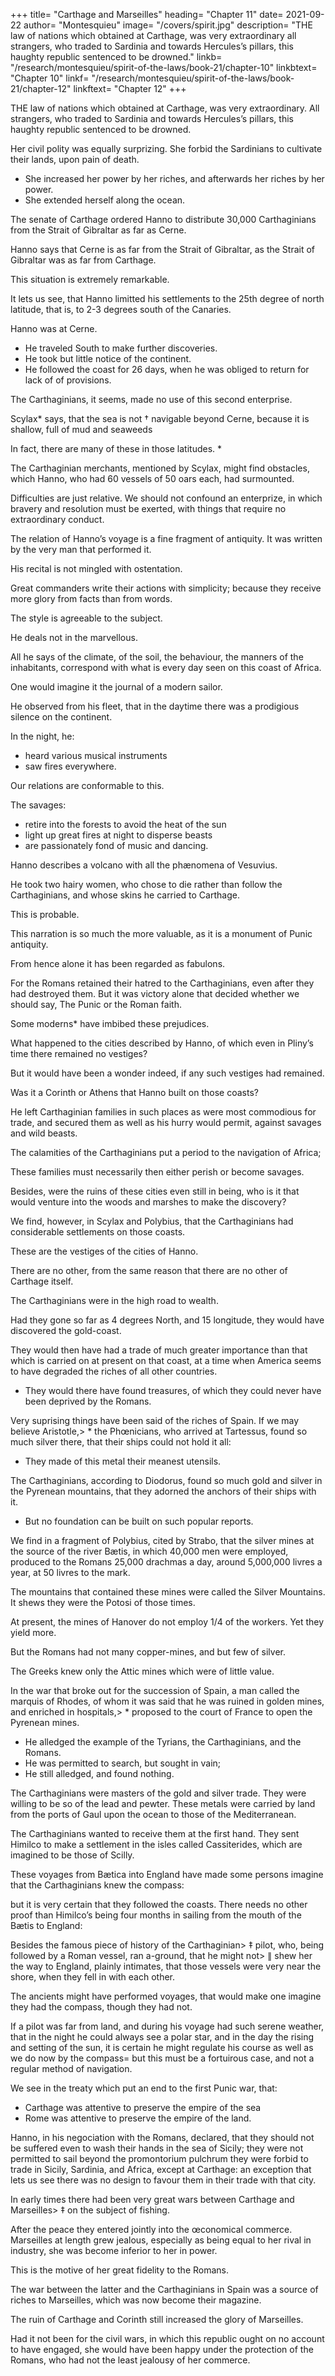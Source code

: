 +++
title= "Carthage and Marseilles"
heading= "Chapter 11"
date= 2021-09-22
author= "Montesquieu"
image= "/covers/spirit.jpg"
description= "THE law of nations which obtained at Carthage, was very extraordinary all strangers, who traded to Sardinia and towards Hercules’s pillars, this haughty republic sentenced to be drowned."
linkb= "/research/montesquieu/spirit-of-the-laws/book-21/chapter-10"
linkbtext= "Chapter 10"
linkf= "/research/montesquieu/spirit-of-the-laws/book-21/chapter-12"
linkftext= "Chapter 12"
+++


THE law of nations which obtained at Carthage, was very extraordinary. All strangers, who traded to Sardinia and towards Hercules’s pillars, this haughty republic sentenced to be drowned.

Her civil polity was equally surprizing. She forbid the Sardinians to cultivate their lands, upon pain of death.
- She increased her power by her riches, and afterwards her riches by her power.
- She extended herself along the ocean.

The senate of Carthage ordered Hanno to distribute 30,000 Carthaginians from the Strait of Gibraltar as far as Cerne.

Hanno says that Cerne is as far from the Strait of Gibraltar, as the Strait of Gibraltar was as far from Carthage.

This situation is extremely remarkable.

It lets us see, that Hanno limitted his settlements to the 25th degree of north latitude, that is, to 2-3 degrees south of the Canaries.

Hanno was at Cerne.
- He traveled South to make further discoveries.
- He took but little notice of the continent.
- He followed the coast for 26 days, when he was obliged to return for lack of of provisions.

The Carthaginians, it seems, made no use of this second enterprise.

Scylax*  says, that the sea is not † navigable beyond Cerne, because it is shallow, full of mud and seaweeds

In fact, there are many of these in those latitudes. *  

The Carthaginian merchants, mentioned by Scylax, might find obstacles, which Hanno, who had 60 vessels of 50 oars each, had surmounted.

Difficulties are just relative. We should not confound an enterprize, in which bravery and resolution must be exerted, with things that require no extraordinary conduct.

The relation of Hanno’s voyage is a fine fragment of antiquity. It was written by the very man that performed it.

His recital is not mingled with ostentation.

Great commanders write their actions with simplicity; because they receive more glory from facts than from words.

The style is agreeable to the subject.

He deals not in the marvellous.

All he says of the climate, of the soil, the behaviour, the manners of the inhabitants, correspond with what is every day seen on this coast of Africa.

One would imagine it the journal of a modern sailor.

He observed from his fleet, that in the daytime there was a prodigious silence on the continent.

In the night, he:
- heard various musical instruments
- saw fires everywhere.

Our relations are conformable to this.

The savages:
- retire into the forests to avoid the heat of the sun
- light up great fires at night to disperse beasts
- are passionately fond of music and dancing.

Hanno describes a volcano with all the phænomena of Vesuvius.

He took two hairy women, who chose to die rather than follow the Carthaginians, and whose skins he carried to Carthage.

This is probable.

This narration is so much the more valuable, as it is a monument of Punic antiquity.

From hence alone it has been regarded as fabulons.

For the Romans retained their hatred to the Carthaginians, even after they had destroyed them.
But it was victory alone that decided whether we should say, The Punic or the Roman faith.

Some moderns* have imbibed these prejudices.

What happened to the cities described by Hanno, of which even in Pliny’s time there remained no vestiges?

But it would have been a wonder indeed, if any such vestiges had remained.

Was it a Corinth or Athens that Hanno built on those coasts?

He left Carthaginian families in such places as were most commodious for trade, and secured them as well as his hurry would permit, against savages and wild beasts.

The calamities of the Carthaginians put a period to the navigation of Africa;

These families must necessarily then either perish or become savages.

Besides, were the ruins of these cities even still in being, who is it that would venture into the woods and marshes to make the discovery?

We find, however, in Scylax and Polybius, that the Carthaginians had considerable settlements on those coasts.

These are the vestiges of the cities of Hanno.

There are no other, from the same reason that there are no other of Carthage itself.


The Carthaginians were in the high road to wealth.

Had they gone so far as 4 degrees North, and 15 longitude, they would have discovered the gold-coast.

They would then have had a trade of much greater importance than that which is carried on at present on that coast, at a time when America seems to have degraded the riches of all other countries.
- They would there have found treasures, of which they could never have been deprived by the Romans.

Very suprising things have been said of the riches of Spain.
If we may believe Aristotle,> * the Phœnicians, who arrived at Tartessus, found so much silver there, that their ships could not hold it all:
- They made of this metal their meanest utensils.

The Carthaginians, according to Diodorus, found so much gold and silver in the Pyrenean mountains, that they adorned the anchors of their ships with it.
- But no foundation can be built on such popular reports.

We find in a fragment of Polybius, cited by Strabo, that the silver mines at the source of the river Bætis, in which 40,000 men were employed, produced to the Romans 25,000 drachmas a day, around 5,000,000 livres a year, at 50 livres to the mark.

The mountains that contained these mines were called the Silver Mountains. It shews they were the Potosi of those times.

At present, the mines of Hanover do not employ 1/4 of the workers. Yet they yield more.

But the Romans had not many copper-mines, and but few of silver.

The Greeks knew only the Attic mines which were of little value.<!-- , they might well be astonished at their abundance. -->

In the war that broke out for the succession of Spain, a man called the marquis of Rhodes, of whom it was said that he was ruined in golden mines, and enriched in hospitals,> * proposed to the court of France to open the Pyrenean mines.
- He alledged the example of the Tyrians, the Carthaginians, and the Romans.
- He was permitted to search, but sought in vain;
- He still alledged, and found nothing.

The Carthaginians were masters of the gold and silver trade.
They were willing to be so of the lead and pewter.
These metals were carried by land from the ports of Gaul upon the ocean to those of the Mediterranean.

The Carthaginians wanted to receive them at the first hand. They sent Himilco to make a  settlement in the isles called Cassiterides, which are imagined to be those of Scilly.

These voyages from Bætica into England have made some persons imagine that the Carthaginians knew the compass:

but it is very certain that they followed the coasts.
There needs no other proof than Himilco’s being four months in sailing from the mouth of the Bætis to England:

Besides the famous piece of history of the Carthaginian> ‡ pilot, who, being followed by a Roman vessel, ran a-ground, that he might not> ∥ shew her the way to England, plainly intimates, that those vessels were very near the shore, when they fell in with each other.

The ancients might have performed voyages, that would make one imagine they had the compass, though they had not.

If a pilot was far from land, and during his voyage had such serene weather, that in the night he could always see a polar star, and in the day the rising and setting of the sun, it is certain he might regulate his course as well as we do now by the compass= but this must be a fortuirous case, and not a regular method of navigation.

We see in the treaty which put an end to the first Punic war, that:
- Carthage was attentive to preserve the empire of the sea
- Rome was attentive to preserve the empire of the land. 

Hanno, in his negociation with the Romans, declared, that they should not be suffered even to wash their hands in the sea of Sicily; they were not permitted to sail beyond the promontorium pulchrum  they were forbid to trade in Sicily, Sardinia, and Africa, except at Carthage: an exception that lets us see there was no design to favour them in their trade with that city.

In early times there had been very great wars between Carthage and Marseilles> ‡ on the subject of fishing.

After the peace they entered jointly into the œconomical commerce.
Marseilles at length grew jealous, especially as being equal to her rival in industry, she was become inferior to her in power.

This is the motive of her great fidelity to the Romans.

The war between the latter and the Carthaginians in Spain was a source of riches to Marseilles, which was now become their magazine.

The ruin of Carthage and Corinth still increased the glory of Marseilles.

Had it not been for the civil wars, in which this republic ought on no account to have engaged, she would have been happy under the protection of the Romans, who had not the least jealousy of her commerce.
